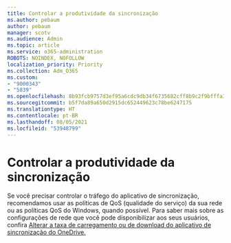 ```yaml
---
title: Controlar a produtividade da sincronização
ms.author: pebaum
author: pebaum
manager: scotv
ms.audience: Admin
ms.topic: article
ms.service: o365-administration
ROBOTS: NOINDEX, NOFOLLOW
localization_priority: Priority
ms.collection: Adm_O365
ms.custom:
- "9000343"
- "5839"
ms.openlocfilehash: 8b93fcb9757d3ef95a6cdc9db34f6735682cff8b9c2f9bfffa38a547326b69e7
ms.sourcegitcommit: b5f7da89a650d2915dc652449623c78be6247175
ms.translationtype: HT
ms.contentlocale: pt-BR
ms.lasthandoff: 08/05/2021
ms.locfileid: "53948799"
---
```

# <a name="control-sync-throughput"></a>Controlar a produtividade da sincronização

Se você precisar controlar o tráfego do aplicativo de sincronização, recomendamos usar as políticas de QoS (qualidade do serviço) da sua rede ou as políticas QoS do Windows, quando possível. Para saber mais sobre as configurações de rede que você pode disponibilizar aos seus usuários, confira [Alterar a taxa de carregamento ou de download do aplicativo de sincronização do OneDrive.](https://support.office.com/article/71cc69da-2371-4981-8cc8-b4558bdda56e)
